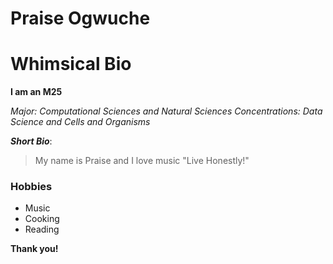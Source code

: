 # Praise Ogwuche
# Whimsical Bio

**I am an M25**

*Major: Computational Sciences and Natural Sciences*
*Concentrations: Data Science and Cells and Organisms*


***Short Bio***: 
> My name is Praise and I love music
> "Live Honestly!"


### Hobbies
- Music
- Cooking
- Reading

**Thank you!**